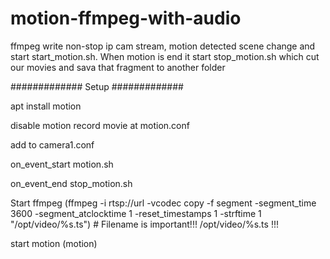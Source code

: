 # motion-ffmpeg-with-audio
ffmpeg write non-stop ip cam stream, motion detected scene change and start start_motion.sh. When motion is end it start stop_motion.sh which cut our movies and sava that fragment to another folder

#############
Setup
#############

apt install motion 

disable motion record movie at motion.conf

add to camera1.conf

  on_event_start motion.sh
  
  on_event_end stop_motion.sh
  
Start ffmpeg (ffmpeg -i rtsp://url -vcodec copy -f segment -segment_time 3600 -segment_atclocktime 1 -reset_timestamps 1 -strftime 1 "/opt/video/%s.ts") # Filename is important!!! /opt/video/%s.ts !!!

start motion (motion)


